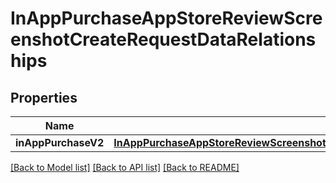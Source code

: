 # InAppPurchaseAppStoreReviewScreenshotCreateRequestDataRelationships

## Properties
Name | Type | Description | Notes
------------ | ------------- | ------------- | -------------
**inAppPurchaseV2** | [**InAppPurchaseAppStoreReviewScreenshotCreateRequestDataRelationshipsInAppPurchaseV2**](InAppPurchaseAppStoreReviewScreenshotCreateRequestDataRelationshipsInAppPurchaseV2.md) |  | 

[[Back to Model list]](../README.md#documentation-for-models) [[Back to API list]](../README.md#documentation-for-api-endpoints) [[Back to README]](../README.md)


